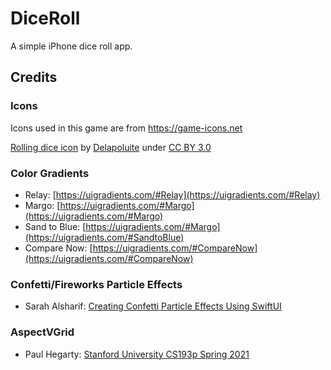 # DiceRoll

A simple iPhone dice roll app.

## Credits

### Icons
Icons used in this game are from https://game-icons.net

[Rolling dice icon](https://game-icons.net/1x1/delapouite/rolling-dices.html) by [Delapoluite](https://delapouite.com/) under [CC BY 3.0](https://creativecommons.org/licenses/by/3.0/)


### Color Gradients
 - Relay: [https://uigradients.com/#Relay](https://uigradients.com/#Relay)
 - Margo: [https://uigradients.com/#Margo](https://uigradients.com/#Margo)
 - Sand to Blue: [https://uigradients.com/#Margo](https://uigradients.com/#SandtoBlue)
 - Compare Now: [https://uigradients.com/#CompareNow](https://uigradients.com/#CompareNow)

### Confetti/Fireworks Particle Effects
 - Sarah Alsharif: [Creating Confetti Particle Effects Using SwiftUI](https://betterprogramming.pub/creating-confetti-particle-effects-using-swiftui-afda4240de6b)

### AspectVGrid
 - Paul Hegarty: [Stanford University CS193p Spring 2021](https://www.youtube.com/playlist?list=PLpGHT1n4-mAsxuRxVPv7kj4-dQYoC3VVu)

